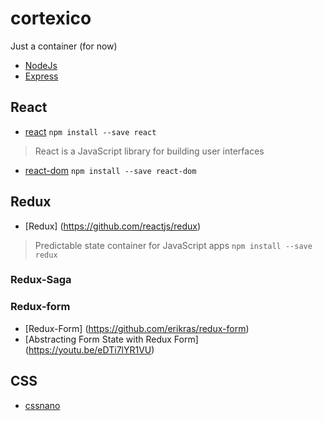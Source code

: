 # cortexico
Just a container (for now)

* [NodeJs](https://nodejs.org)
* [Express](http://expressjs.com/)


## React
* [react](https://github.com/facebook/react)
`npm install --save react`

> React is a JavaScript library for building user interfaces

* [react-dom](https://www.npmjs.com/package/react-dom)
`npm install --save react-dom`


## Redux
* [Redux] (https://github.com/reactjs/redux)
>  Predictable state container for JavaScript apps
`npm install --save redux`
### Redux-Saga


### Redux-form
* [Redux-Form] (https://github.com/erikras/redux-form)
* [Abstracting Form State with Redux Form] (https://youtu.be/eDTi7lYR1VU)

## CSS
* [cssnano](https://github.com/ben-eb/cssnano)
